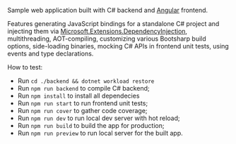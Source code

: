 Sample web application built with C# backend and [Angular](https://angular.io) frontend. 

Features generating JavaScript bindings for a standalone C# project and injecting them via [Microsoft.Extensions.DependencyInjection](https://learn.microsoft.com/en-us/dotnet/core/extensions/dependency-injection), multithreading, AOT-compiling, customizing various Bootsharp build options, side-loading binaries, mocking C# APIs in frontend unit tests, using events and type declarations.

How to test:
- Run `cd ./backend && dotnet workload restore`
- Run `npm run backend` to compile C# backend;
- Run `npm install` to install all dependecies
- Run `npm run start` to run frontend unit tests;
- Run `npm run cover` to gather code coverage;
- Run `npm run dev` to run local dev server with hot reload;
- Run `npm run build` to build the app for production;
- Run `npm run preview` to run local server for the built app.

